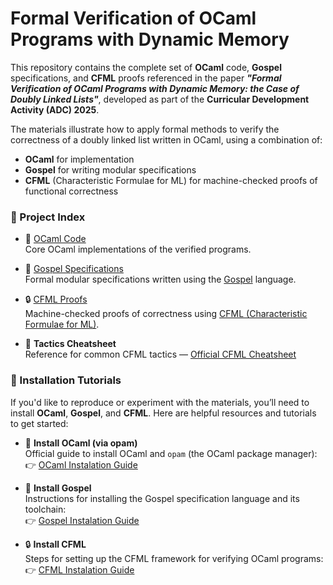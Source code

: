 # Formal Verification of OCaml Programs with Dynamic Memory

This repository contains the complete set of **OCaml** code, **Gospel** specifications, and **CFML** proofs referenced in the paper _**"Formal Verification of OCaml Programs with Dynamic Memory: the Case of Doubly Linked Lists"**_, developed as part of the **Curricular Development Activity (ADC) 2025**.

The materials illustrate how to apply formal methods to verify the correctness of a doubly linked list written in OCaml, using a combination of:

- **OCaml** for implementation  
- **Gospel** for writing modular specifications  
- **CFML** (Characteristic Formulae for ML) for machine-checked proofs of functional correctness

### 📂 Project Index

- 🐫 [OCaml Code](./dblist)  
  Core OCaml implementations of the verified programs.

- 📜 [Gospel Specifications](./dblist/dblist.mli)  
  Formal modular specifications written using the [Gospel](https://github.com/ocaml-gospel/gospel) language.

- 🔒 [CFML Proofs](./cfml/examples/Dblist/Dblist_proof.v)  
  Machine-checked proofs of correctness using [CFML (Characteristic Formulae for ML)](https://github.com/charguer/cfml).

- 🧠 **Tactics Cheatsheet**  
  Reference for common CFML tactics — [Official CFML Cheatsheet](https://github.com/charguer/cfml/blob/master/CHEATSHEET.md)

### 🔧 Installation Tutorials

If you'd like to reproduce or experiment with the materials, you’ll need to install **OCaml**, **Gospel**, and **CFML**. Here are helpful resources and tutorials to get started:

- 🐫 **Install OCaml (via opam)**  
  Official guide to install OCaml and `opam` (the OCaml package manager):  
  👉 [OCaml Instalation Guide](https://ocaml.org/docs/up-and-running)

- 📜 **Install Gospel**  
  Instructions for installing the Gospel specification language and its toolchain:  
  👉 [Gospel Instalation Guide](https://ocaml-gospel.github.io/gospel/getting-started/installation)

- 🔒 **Install CFML**  
  Steps for setting up the CFML framework for verifying OCaml programs:  
  👉 [CFML Instalation Guide](https://github.com/charguer/cfml#installation)
